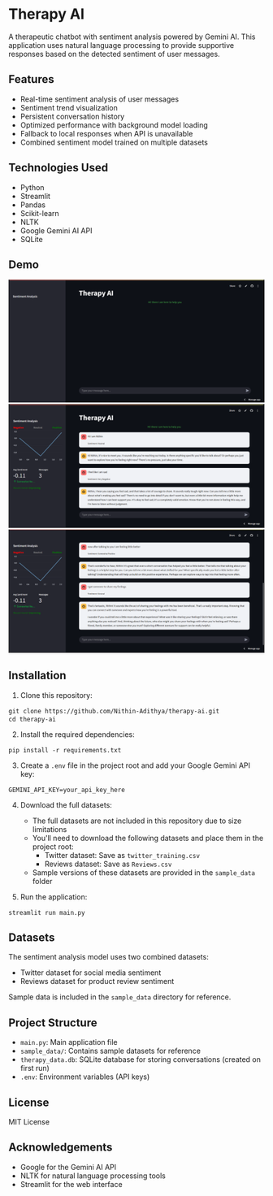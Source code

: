 # Therapy AI

A therapeutic chatbot with sentiment analysis powered by Gemini AI. This application uses natural language processing to provide supportive responses based on the detected sentiment of user messages.

## Features

- Real-time sentiment analysis of user messages
- Sentiment trend visualization
- Persistent conversation history
- Optimized performance with background model loading
- Fallback to local responses when API is unavailable
- Combined sentiment model trained on multiple datasets

## Technologies Used

- Python
- Streamlit
- Pandas
- Scikit-learn
- NLTK
- Google Gemini AI API
- SQLite

## Demo

![Therapy AI Demo](Screenshot-therapy-ai-00.png)![Therapy AI Demo](Screenshot-therapy-ai-02.png)![Therapy AI Demo](Screenshot-therapy-ai-01.png)

## Installation

1. Clone this repository:
```
git clone https://github.com/Nithin-Adithya/therapy-ai.git
cd therapy-ai
```

2. Install the required dependencies:
```
pip install -r requirements.txt
```

3. Create a `.env` file in the project root and add your Google Gemini API key:
```
GEMINI_API_KEY=your_api_key_here
```

4. Download the full datasets:
   - The full datasets are not included in this repository due to size limitations
   - You'll need to download the following datasets and place them in the project root:
     - Twitter dataset: Save as `twitter_training.csv`
     - Reviews dataset: Save as `Reviews.csv`
   - Sample versions of these datasets are provided in the `sample_data` folder

5. Run the application:
```
streamlit run main.py
```

## Datasets

The sentiment analysis model uses two combined datasets:
- Twitter dataset for social media sentiment
- Reviews dataset for product review sentiment

Sample data is included in the `sample_data` directory for reference.

## Project Structure

- `main.py`: Main application file
- `sample_data/`: Contains sample datasets for reference
- `therapy_data.db`: SQLite database for storing conversations (created on first run)
- `.env`: Environment variables (API keys)

## License

MIT License

## Acknowledgements

- Google for the Gemini AI API
- NLTK for natural language processing tools
- Streamlit for the web interface 
